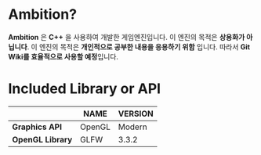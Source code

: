 # Ambition?
 **Ambition** 은 __C++__ 을 사용하여 개발한 게임엔진입니다. 이 엔진의 목적은 __상용화가 아닙니다__. 이 엔진의 목적은 __개인적으로 공부한 내용을 응용하기 위함__ 입니다. 따라서 **Git Wiki를 효율적으로 사용할 예정**입니다. 
   
 # Included Library or API
|                  |NAME     |VERSION    |
|------------------|---------|-----------|
|**Graphics API**  |OpenGL   |Modern     |
|**OpenGL Library**|GLFW     |3.3.2      |
